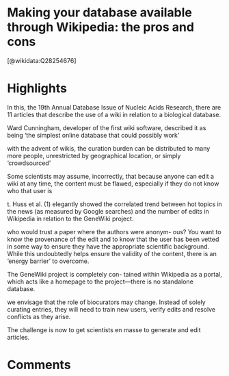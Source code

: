 
Making your database available through Wikipedia: the pros and cons
===================================================================
  
  [@wikidata:Q28254676]  

# Highlights

In this, the 19th Annual Database Issue of Nucleic Acids Research, there are 11 articles that describe the use of a wiki in relation to a biological database.

Ward Cunningham, developer of the first wiki software, described it as being ‘the simplest online database that could possibly work’

with the advent of wikis, the curation burden can be distributed to many more people, unrestricted by geographical location, or simply ‘crowdsourced’

Some scientists may assume, incorrectly, that because anyone can edit a wiki at any time, the content must be flawed, especially if they do not know who that user is  

t. Huss et al. (1) elegantly showed the correlated trend between hot topics in the news (as measured by Google searches) and the number of edits in Wikipedia in relation to the GeneWiki project.

who would trust a paper where the authors were anonym- ous? You want to know the provenance of the edit and to know that the user has been vetted in some way to ensure they have the appropriate scientific background. While this undoubtedly helps ensure the validity of the content, there is an ‘energy barrier’ to overcome.

The GeneWiki project is completely con- tained within Wikipedia as a portal, which acts like a homepage to the project—there is no standalone database.

we envisage that the role of biocurators may change. Instead of solely curating entries, they will need to train new users, verify edits and resolve conflicts as they arise.

The challenge is now to get scientists en masse to generate and edit articles.

# Comments
